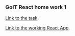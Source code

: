 ### GoIT React home work 1
 
[Link to the task](https://github.com/goitacademy/react-homework/tree/master/homework-01).

[Link to the working React App](https://imykhailychenko.github.io/goit-react-hw-01-components/).
